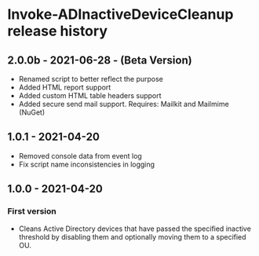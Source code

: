 # Invoke-ADInactiveDeviceCleanup release history

## 2.0.0b - 2021-06-28 - (Beta Version)

* Renamed script to better reflect the purpose
* Added HTML report support
* Added custom HTML table headers support
* Added secure send mail support. Requires: Mailkit and Mailmime (NuGet)

## 1.0.1 - 2021-04-20

* Removed console data from event log
* Fix script name inconsistencies in logging

## 1.0.0 - 2021-04-20

### First version

* Cleans Active Directory devices that have passed the specified inactive threshold by disabling them and optionally moving them to a specified OU.

